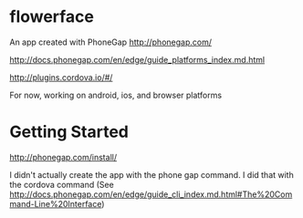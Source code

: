 # flowerface

An app created with PhoneGap http://phonegap.com/

http://docs.phonegap.com/en/edge/guide_platforms_index.md.html

http://plugins.cordova.io/#/

For now, working on android, ios, and browser platforms

# Getting Started

http://phonegap.com/install/

I didn't actually create the app with the phone gap command.  I did that with the cordova command (See http://docs.phonegap.com/en/edge/guide_cli_index.md.html#The%20Command-Line%20Interface)


